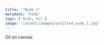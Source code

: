 ```yaml
---
title:  "Nude 1"
metadate: "hide"
tags: [ Nude, Oil ]
image: "/assets/images/untitled_nude_1.jpg"
---
```


Oil on canvas
